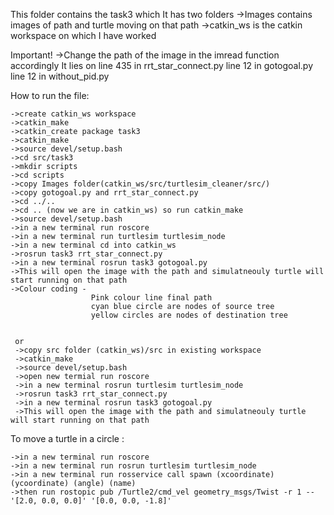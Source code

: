 This folder contains the task3 which
It has two folders 
  ->Images contains images of path and turtle moving on that path
  ->catkin_ws is the catkin workspace on which I have worked
  
 Important! ->Change the path of the image in the imread function accordingly
                It lies on line 435 in rrt_star_connect.py
                           line 12 in gotogoal.py
                           line 12 in without_pid.py
                           

How to run the file:

    ->create catkin_ws workspace
    ->catkin_make
    ->catkin_create package task3
    ->catkin_make
    ->source devel/setup.bash
    ->cd src/task3
    ->mkdir scripts
    ->cd scripts
    ->copy Images folder(catkin_ws/src/turtlesim_cleaner/src/) 
    ->copy gotogoal.py and rrt_star_connect.py
    ->cd ../..
    ->cd .. (now we are in catkin_ws) so run catkin_make
    ->source devel/setup.bash
    ->in a new terminal run roscore
    ->in a new terminal run turtlesim turtlesim_node
    ->in a new terminal cd into catkin_ws
    ->rosrun task3 rrt_star_connect.py
    ->in a new terminal rosrun task3 gotogoal.py
    ->This will open the image with the path and simulatneouly turtle will start running on that path
    ->Colour coding - 
                      Pink colour line final path
                      cyan blue circle are nodes of source tree
                      yellow circles are nodes of destination tree
                      
                      
     or
     ->copy src folder (catkin_ws)/src in existing workspace
     ->catkin_make
     ->source devel/setup.bash
     ->open new termial run roscore
     ->in a new terminal rosrun turtlesim turtlesim_node
     ->rosrun task3 rrt_star_connect.py
     ->in a new terminal rosrun task3 gotogoal.py
     ->This will open the image with the path and simulatneouly turtle will start running on that path
     

To move a turtle in a circle :

    ->in a new terminal run roscore
    ->in a new terminal run rosrun turtlesim turtlesim_node
    ->in a new terminal run rosservice call spawn (xcoordinate) (ycoordinate) (angle) (name)
    ->then run rostopic pub /Turtle2/cmd_vel geometry_msgs/Twist -r 1 -- '[2.0, 0.0, 0.0]' '[0.0, 0.0, -1.8]'
     
    
    
